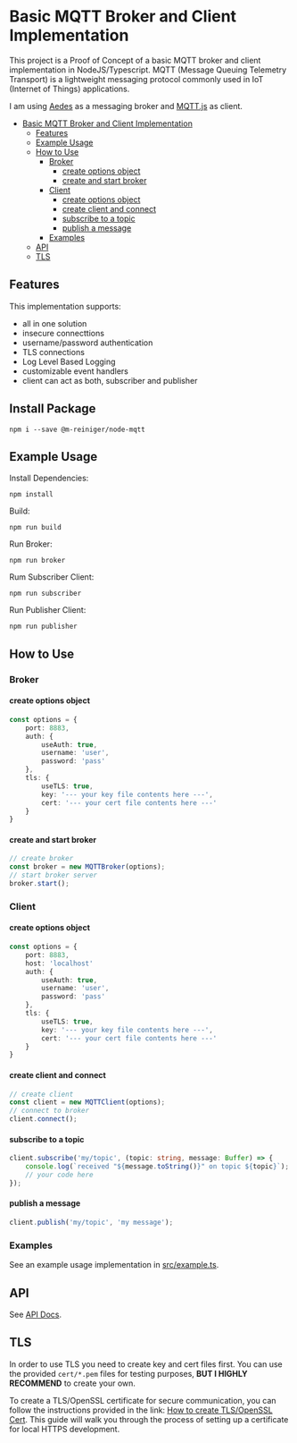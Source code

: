 # Basic MQTT Broker and Client Implementation

This project is a Proof of Concept of a basic MQTT broker and client implementation in NodeJS/Typescript. MQTT (Message Queuing Telemetry Transport) is a lightweight messaging protocol commonly used in IoT (Internet of Things) applications.

I am using [Aedes](https://github.com/moscajs/aedes) as a messaging broker and [MQTT.js](https://github.com/mqttjs/MQTT.js) as client.

- [Basic MQTT Broker and Client Implementation](#basic-mqtt-broker-and-client-implementation)
  - [Features](#features)
  - [Example Usage](#example-usage)
  - [How to Use](#how-to-use)
    - [Broker](#broker)
      - [create options object](#create-options-object)
      - [create and start broker](#create-and-start-broker)
    - [Client](#client)
      - [create options object](#create-options-object-1)
      - [create client and connect](#create-client-and-connect)
      - [subscribe to a topic](#subscribe-to-a-topic)
      - [publish a message](#publish-a-message)
    - [Examples](#examples)
  - [API](#api)
  - [TLS](#tls)


## Features

This implementation supports:
* all in one solution
* insecure connecttions
* username/password authentication
* TLS connections
* Log Level Based Logging
* customizable event handlers
* client can act as both, subscriber and publisher

## Install Package

```
npm i --save @m-reiniger/node-mqtt
```

## Example Usage

Install Dependencies:
```
npm install
```

Build:
```
npm run build
```

Run Broker:
```
npm run broker
```

Rum Subscriber Client:
```
npm run subscriber
```

Run Publisher Client:
```
npm run publisher
```

## How to Use

### Broker

#### create options object
```TypeScript
const options = {
    port: 8883,
    auth: {
        useAuth: true,
        username: 'user',
        password: 'pass'
    },
    tls: {
        useTLS: true,
        key: '--- your key file contents here ---',
        cert: '--- your cert file contents here ---'
    }
}
```
#### create and start broker
```TypeScript
// create broker
const broker = new MQTTBroker(options);
// start broker server
broker.start();
```

### Client

#### create options object
```TypeScript
const options = {
    port: 8883,
    host: 'localhost'
    auth: {
        useAuth: true,
        username: 'user',
        password: 'pass'
    },
    tls: {
        useTLS: true,
        key: '--- your key file contents here ---',
        cert: '--- your cert file contents here ---'
    }
}
```
#### create client and connect
```TypeScript
// create client
const client = new MQTTClient(options);
// connect to broker
client.connect();
```

#### subscribe to a topic
```TypeScript
client.subscribe('my/topic', (topic: string, message: Buffer) => {
    console.log(`received "${message.toString()}" on topic ${topic}`);
    // your code here
});
```

#### publish a message
```TypeScript
client.publish('my/topic', 'my message');
```

### Examples

See an example usage implementation in [src/example.ts](src/example.ts).

## API

See [API Docs](./docs/globals.md).

## TLS

In order to use TLS you need to create key and cert files first. You can use the provided `cert/*.pem` files for testing purposes, **BUT I HIGHLY RECOMMEND** to create your own.

To create a TLS/OpenSSL certificate for secure communication, you can follow the instructions provided in the link: [How to create TLS/OpenSSL Cert](https://deliciousbrains.com/ssl-certificate-authority-for-local-https-development/). This guide will walk you through the process of setting up a certificate for local HTTPS development.
